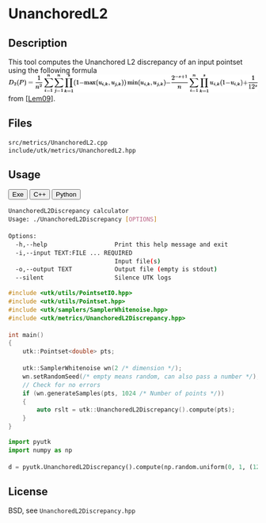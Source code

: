 # UnanchoredL2

## Description

This tool computes the Unanchored L2 discrepancy of an input pointset using the following formula  
[![](../figs/unanchored_disc.png)](../figs/unanchored_disc.png)  
from [[Lem09]](http://www.springer.com/us/book/9780387781648).


## Files

```
src/metrics/UnanchoredL2.cpp  
include/utk/metrics/UnanchoredL2.hpp
```

## Usage

<button class="tablink exebutton" onclick="openCode('exe', this)" markdown="1">Exe</button> 
<button class="tablink cppbutton" onclick="openCode('cpp', this)" markdown="1">C++</button> 
<button class="tablink pybutton" onclick="openCode('py', this)" markdown="1">Python</button> 
<br/>
  

<div class="exe tabcontent">

```bash
UnanchoredL2Discrepancy calculator
Usage: ./UnanchoredL2Discrepancy [OPTIONS]

Options:
  -h,--help                   Print this help message and exit
  -i,--input TEXT:FILE ... REQUIRED
                              Input file(s)
  -o,--output TEXT            Output file (empty is stdout)
  --silent                    Silence UTK logs

```

</div>

<div class="cpp tabcontent">

```  cpp
#include <utk/utils/PointsetIO.hpp>
#include <utk/utils/Pointset.hpp>
#include <utk/samplers/SamplerWhitenoise.hpp>
#include <utk/metrics/UnanchoredL2Discrepancy.hpp>

int main()
{
    utk::Pointset<double> pts;

    utk::SamplerWhitenoise wn(2 /* dimension */);
    wn.setRandomSeed(/* empty means random, can also pass a number */);
    // Check for no errors
    if (wn.generateSamples(pts, 1024 /* Number of points */))
    {
        auto rslt = utk::UnanchoredL2Discrepancy().compute(pts);
    }
}
```  

</div>

<div class="py tabcontent">

``` python
import pyutk
import numpy as np

d = pyutk.UnanchoredL2Discrepancy().compute(np.random.uniform(0, 1, (128, 2)))
```  

</div>

## License

BSD, see `UnanchoredL2Discrepancy.hpp`